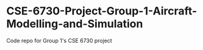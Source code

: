 # CSE-6730-Project-Group-1-Aircraft-Modelling-and-Simulation
Code repo for Group 1's CSE 6730 project
